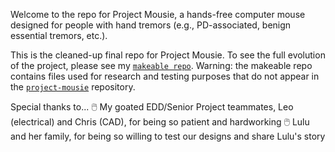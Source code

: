 Welcome to the repo for Project Mousie, a hands-free computer mouse designed for people with hand tremors (e.g., PD-associated, benign essential tremors, etc.).

This is the cleaned-up final repo for Project Mousie. To see the full evolution of the project, please see my [`makeable repo`](https://github.com/jadoratan/makeable).
Warning: the makeable repo contains files used for research and testing purposes that do not appear in the [`project-mousie`](https://github.com/jadoratan/project-mousie) repository.

Special thanks to...
🖱️ My goated EDD/Senior Project teammates, Leo (electrical) and Chris (CAD), for being so patient and hardworking
🖱️ Lulu and her family, for being so willing to test our designs and share Lulu's story
